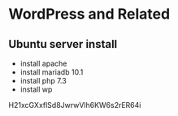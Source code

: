 # WordPress and Related

## Ubuntu server install

- install apache
- install mariadb 10.1
- install php 7.3
- install wp

H21xcGXxflSd8JwrwVlh6KW6s2rER64i
